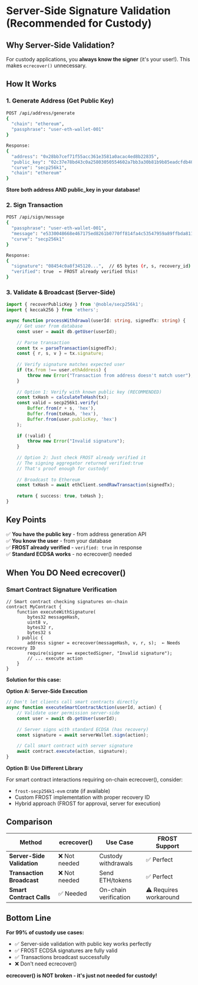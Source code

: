 # Server-Side Signature Validation (Recommended for Custody)

## Why Server-Side Validation?

For custody applications, you **always know the signer** (it's your user!). This makes `ecrecover()` unnecessary.

## How It Works

### 1. Generate Address (Get Public Key)

```bash
POST /api/address/generate
{
  "chain": "ethereum",
  "passphrase": "user-eth-wallet-001"
}

Response:
{
  "address": "0x28bb7cef71f55acc361e3581a0acac4ed8b22835",
  "public_key": "02c37e78bd43c0a25803050554602a7bb3a30b81b9b85eadcfdb40868a2540b534",
  "curve": "secp256k1",
  "chain": "ethereum"
}
```

**Store both address AND public_key in your database!**

### 2. Sign Transaction

```bash
POST /api/sign/message
{
  "passphrase": "user-eth-wallet-001",
  "message": "e5330048668e467175ed8261b0770ff814fa4c53547959a89ffbda81102ce38a",
  "curve": "secp256k1"
}

Response:
{
  "signature": "08454c0a8f345120...",  // 65 bytes (r, s, recovery_id)
  "verified": true  ← FROST already verified this!
}
```

### 3. Validate & Broadcast (Server-Side)

```typescript
import { recoverPublicKey } from '@noble/secp256k1';
import { keccak256 } from 'ethers';

async function processWithdrawal(userId: string, signedTx: string) {
    // Get user from database
    const user = await db.getUser(userId);
    
    // Parse transaction
    const tx = parseTransaction(signedTx);
    const { r, s, v } = tx.signature;
    
    // Verify signature matches expected user
    if (tx.from !== user.ethAddress) {
        throw new Error("Transaction from address doesn't match user");
    }
    
    // Option 1: Verify with known public key (RECOMMENDED)
    const txHash = calculateTxHash(tx);
    const valid = secp256k1.verify(
        Buffer.from(r + s, 'hex'),
        Buffer.from(txHash, 'hex'),
        Buffer.from(user.publicKey, 'hex')
    );
    
    if (!valid) {
        throw new Error("Invalid signature");
    }
    
    // Option 2: Just check FROST already verified it
    // The signing aggregator returned verified:true
    // That's proof enough for custody!
    
    // Broadcast to Ethereum
    const txHash = await ethClient.sendRawTransaction(signedTx);
    
    return { success: true, txHash };
}
```

## Key Points

✅ **You have the public key** - from address generation API  
✅ **You know the user** - from your database  
✅ **FROST already verified** - `verified: true` in response  
✅ **Standard ECDSA works** - no ecrecover() needed  

## When You DO Need ecrecover()

### Smart Contract Signature Verification

```solidity
// Smart contract checking signatures on-chain
contract MyContract {
    function executeWithSignature(
        bytes32 messageHash,
        uint8 v,
        bytes32 r,
        bytes32 s
    ) public {
        address signer = ecrecover(messageHash, v, r, s);  ← Needs recovery ID
        require(signer == expectedSigner, "Invalid signature");
        // ... execute action
    }
}
```

**Solution for this case:**

**Option A: Server-Side Execution**
```typescript
// Don't let clients call smart contracts directly
async function executeSmartContractAction(userId, action) {
    // Validate user permission server-side
    const user = await db.getUser(userId);
    
    // Server signs with standard ECDSA (has recovery)
    const signature = await serverWallet.sign(action);
    
    // Call smart contract with server signature
    await contract.execute(action, signature);
}
```

**Option B: Use Different Library**

For smart contract interactions requiring on-chain ecrecover(), consider:
- `frost-secp256k1-evm` crate (if available)
- Custom FROST implementation with proper recovery ID
- Hybrid approach (FROST for approval, server for execution)

## Comparison

| Method | ecrecover() | Use Case | FROST Support |
|--------|-------------|----------|---------------|
| **Server-Side Validation** | ❌ Not needed | Custody withdrawals | ✅ Perfect |
| **Transaction Broadcast** | ❌ Not needed | Send ETH/tokens | ✅ Perfect |
| **Smart Contract Calls** | ✅ Needed | On-chain verification | ⚠️  Requires workaround |

## Bottom Line

**For 99% of custody use cases:**
- ✅ Server-side validation with public key works perfectly
- ✅ FROST ECDSA signatures are fully valid
- ✅ Transactions broadcast successfully
- ❌ Don't need ecrecover()

**ecrecover() is NOT broken - it's just not needed for custody!**
